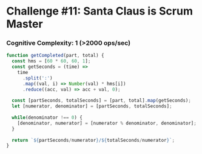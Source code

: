 # Challenge #11: Santa Claus is Scrum Master

### Cognitive Complexity: 1 (>2000 ops/sec)

```js
function getCompleted(part, total) {
  const hms = [60 * 60, 60, 1];
  const getSeconds = (time) => 
    time
      .split(':')
      .map((val, i) => Number(val) * hms[i])
      .reduce((acc, val) => acc + val, 0);
  
  const [partSeconds, totalSeconds] = [part, total].map(getSeconds);
  let [numerator, denominator] = [partSeconds, totalSeconds];
  
  while(denominator !== 0) {
    [denominator, numerator] = [numerator % denominator, denominator];
  }
  
  return `${partSeconds/numerator}/${totalSeconds/numerator}`;
}
```
